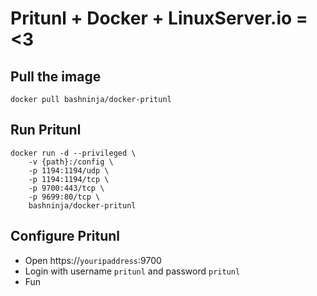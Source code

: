 # Pritunl + Docker + LinuxServer.io = <3

## Pull the image

    docker pull bashninja/docker-pritunl

## Run Pritunl

    docker run -d --privileged \
        -v {path}:/config \
        -p 1194:1194/udp \
        -p 1194:1194/tcp \
        -p 9700:443/tcp \
        -p 9699:80/tcp \
        bashninja/docker-pritunl

## Configure Pritunl

* Open https://`youripaddress`:9700
* Login with username `pritunl` and password `pritunl`
* Fun
